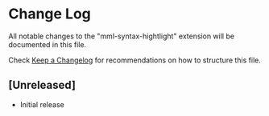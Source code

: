 # Change Log

All notable changes to the "mml-syntax-hightlight" extension will be documented in this file.

Check [Keep a Changelog](http://keepachangelog.com/) for recommendations on how to structure this file.

## [Unreleased]

- Initial release